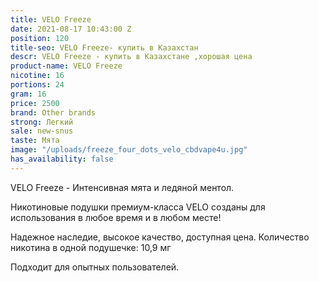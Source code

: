 ```yaml
---
title: VELO Freeze
date: 2021-08-17 10:43:00 Z
position: 120
title-seo: VELO Freeze- купить в Казахстан
descr: VELO Freeze - купить в Казахстане ,хорошая цена
product-name: VELO Freeze
nicotine: 16
portions: 24
gram: 16
price: 2500
brand: Other brands
strong: Легкий
sale: new-snus
taste: Мята
image: "/uploads/freeze_four_dots_velo_cbdvape4u.jpg"
has_availability: false
---
```


VELO Freeze - Интенсивная мята и ледяной ментол.

Никотиновые подушки премиум-класса VELO созданы для использования в любое время и в любом месте!

Надежное наследие,
высокое качество,
доступная цена.
Количество никотина в одной подушечке: 10,9 мг

Подходит для опытных пользователей.